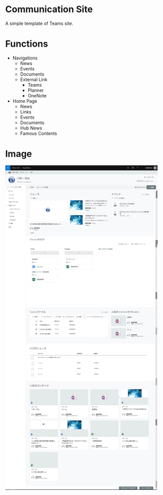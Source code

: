 # Communication Site
A simple template of Teams site.  
  
# Functions
- Navigations
    - News
    - Events
    - Documents
    - External Link
        - Teams
        - Planner
        - OneNote
- Home Page
    - News
    - Links
    - Events
    - Documents
    - Hub News
    - Famous Contents

# Image
!["Image"](https://github.com/MickNabewata/spo-site-templates/blob/images/Teams%20Group%20Site/1.png "Image")
